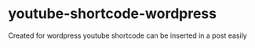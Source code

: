 # youtube-shortcode-wordpress
Created for wordpress youtube shortcode can be inserted in a post easily
